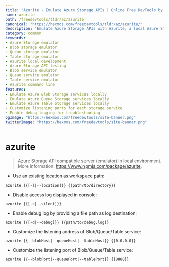 ```yaml
---
title: "Azurite - Emulate Azure Storage APIs | Online Free DevTools by Hexmos"
name: azurite
path: /freedevtools/tldr/az/azurite
canonical: "https://hexmos.com/freedevtools/tldr/az/azurite/"
description: "Emulate Azure Storage APIs with Azurite, a local Azure Storage emulator. Test blob, queue, and table services without connecting to Azure. Free online tool, no registration required."
category: common
keywords:
- Azure Storage emulator
- Blob storage emulator
- Queue storage emulator
- Table storage emulator
- Azurite local development
- Azure Storage API testing
- Blob service emulator
- Queue service emulator
- Table service emulator
- Azurite command line
features:
- Emulate Azure Blob Storage services locally
- Emulate Azure Queue Storage services locally
- Emulate Azure Table Storage services locally
- Customize listening ports for each storage service
- Enable debug logging for troubleshooting
ogImage: "https://hexmos.com/freedevtools/site-banner.png"
twitterImage: "https://hexmos.com/freedevtools/site-banner.png"
---
```


# azurite

> Azure Storage API compatible server (emulator) in local environment.
> More information: <https://www.npmjs.com/package/azurite>.

- Use an existing location as workspace path:

`azurite {{[-l|--location]}} {{path/to/directory}}`

- Disable access log displayed in console:

`azurite {{[-s|--silent]}}`

- Enable debug log by providing a file path as log destination:

`azurite {{[-d|--debug]}} {{path/to/debug.log}}`

- Customize the listening address of Blob/Queue/Table service:

`azurite {{--blobHost|--queueHost|--tableHost}} {{0.0.0.0}}`

- Customize the listening port of Blob/Queue/Table service:

`azurite {{--blobPort|--queuePort|--tablePort}} {{8888}}`
